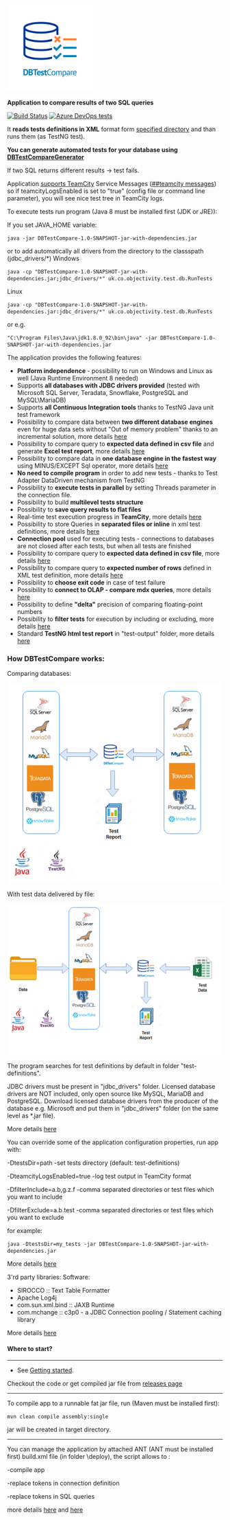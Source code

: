 <img src="images/DBTestCompare.png" alt="DBTestCompare" width="200">

**Application to compare results of two SQL queries** 

[![Build Status](https://dev.azure.com/DBTestCompare/Build/_apis/build/status/ObjectivityLtd.DBTestCompare)](https://dev.azure.com/DBTestCompare/Build/_build?definitionId=1&_a=summary)
[![Azure DevOps tests](https://img.shields.io/azure-devops/tests/DBTestCompare/Build/1?compact_message)](https://dev.azure.com/DBTestCompare/Build/_build?definitionId=1&_a=summary)


It **reads tests definitions in XML** format form [specified directory](https://github.com/ObjectivityLtd/DBTestCompare/tree/master/test-definitions) and than runs them (as TestNG test). 

**You can generate automated tests for your database using [DBTestCompareGenerator](https://github.com/ObjectivityLtd/DBTestCompareGenerator)**

If two SQL returns different results -> test fails. 

Application [supports TeamCity](https://github.com/ObjectivityLtd/DBTestCompare/wiki/Real-time-test-execution-progress-in-TeamCity) Service Messages ([##teamcity messages](https://confluence.jetbrains.com/display/TCD8/Build+Script+Interaction+with+TeamCity)) so if teamcityLogsEnabled is set to "true" (config file or command line parameter), you will see nice test tree in TeamCity logs.

To execute tests run program (Java 8 must be installed first (JDK or JRE)):

If you set JAVA_HOME variable:
```
java -jar DBTestCompare-1.0-SNAPSHOT-jar-with-dependencies.jar
```
or to add automatically all drivers from the directory to the classspath (jdbc_drivers/*)
Windows
```
java -cp "DBTestCompare-1.0-SNAPSHOT-jar-with-dependencies.jar;jdbc_drivers/*" uk.co.objectivity.test.db.RunTests
```
Linux
```
java -cp "DBTestCompare-1.0-SNAPSHOT-jar-with-dependencies.jar:jdbc_drivers/*" uk.co.objectivity.test.db.RunTests
```
or e.g.
```
"C:\Program Files\Java\jdk1.8.0_92\bin\java" -jar DBTestCompare-1.0-SNAPSHOT-jar-with-dependencies.jar
```

The application provides the following features:
- **Platform independence** - possibility to run on Windows and Linux as well (Java Runtime Environment 8 needed)
- Supports **all databases with JDBC drivers provided** (tested with Microsoft SQL Server, Teradata, Snowflake, PostgreSQL and MySQL\MariaDB)
- Supports **all Continuous Integration tools** thanks to TestNG Java unit test framework
- Possibility to compare data between **two different database engines** even for huge data sets 
without "Out of memory problem" thanks to an incremental solution, more details [here](https://github.com/ObjectivityLtd/DBTestCompare/wiki/Fetch)
- Possibility to compare query to **expected data defined in csv file** and generate **Excel test report**, more details [here](https://github.com/ObjectivityLtd/DBTestCompare/wiki/KEY)
- Possibility to compare data in **one database engine in the fastest way** using MINUS/EXCEPT Sql operator, more details [here](https://github.com/ObjectivityLtd/DBTestCompare/wiki/Minus)
- **No need to compile program** in order to add new tests - thanks to Test Adapter DataDriven mechanism from TestNG 
- Possibility to **execute tests in parallel** by setting Threads parameter in the connection file.
- Possibility to build **multilevel tests structure**
- Possibility to **save query results to flat files**
- Real-time test execution progress in **TeamCity**, more details [here](https://github.com/ObjectivityLtd/DBTestCompare/wiki/Real-time-test-execution-progress-in-TeamCity)
- Possibility to store Queries in **separated files or inline** in xml test definitions, more details [here](https://github.com/ObjectivityLtd/DBTestCompare/wiki/Storing-queries-in-separated-files-or-inline-in-xml-test-definitions)
- **Connection pool** used for executing tests - connections to databases are not closed 
after each tests, but when all tests are finished
- Possibility to compare query to **expected data defined in csv file**, more details [here](https://github.com/ObjectivityLtd/DBTestCompare/wiki/FILE)
- Possibility to compare query to **expected number of rows** defined in XML test definition, more details [here](https://github.com/ObjectivityLtd/DBTestCompare/wiki/NMB_OF_RESULTS)
- Possibility to **choose exit code** in case  of test failure
- Possibility to **connect to OLAP - compare mdx queries**, more details [here](https://github.com/ObjectivityLtd/DBTestCompare/wiki/OLAP)
- Possibility to define **"delta"** precision of comparing floating-point numbers
- Possibility to **filter tests** for execution by including or excluding, more details [here](https://github.com/ObjectivityLtd/DBTestCompare/wiki/Filtering-tests-for-execution-by-including-or-excluding)
- Standard **TestNG html test report** in "test-output" folder, more details [here](https://github.com/ObjectivityLtd/DBTestCompare/wiki/Test-results---TestNG-html-report-in-%22test-output%22-folder)

### How DBTestCompare works:

Comparing databases:

<img src="images/comparingDB.png" alt="DBTestCompare">

With test data delivered by file:

<img src="images/comparingDataDB.png" alt="DBTestCompare">

The program searches for test definitions by default in folder "test-definitions".

JDBC drivers must be present in "jdbc_drivers" folder.
Licensed database drivers are NOT included, only open source like MySQL, MariaDB and PostgreSQL. 
Download licensed database drivers from the producer of the database e.g. Microsoft and put them in "jdbc_drivers" folder (on the same level as *.jar file). 

More details [here](https://github.com/ObjectivityLtd/DBTestCompare/wiki/Deploying-licensed-jdbc-drivers-(not-open-source))

You can override some of the application configuration properties, run app with:

 -DtestsDir=path             -set tests directory (default: test-definitions)
 
 -DteamcityLogsEnabled=true  -log test output in TeamCity format
 
 -DfilterInclude=a.b,g.z.f   -comma separated directories or test files which you want to include
 
 -DfilterExclude=a.b.test    -comma separated directories or test files which you want to exclude

for example:

```
java -DtestsDir=my_tests -jar DBTestCompare-1.0-SNAPSHOT-jar-with-dependencies.jar
```
More details [here](https://github.com/ObjectivityLtd/DBTestCompare/wiki/Command-line-parameters)

3'rd party libraries:
Software:
- SIROCCO :: Text Table Formatter
- Apache Log4j
- com.sun.xml.bind :: JAXB Runtime
- com.mchange :: c3p0 - a JDBC Connection pooling / Statement caching library

More details [here](https://github.com/ObjectivityLtd/DBTestCompare/blob/master/LICENSE-3RD-PARTY)

#### Where to start?
-------------
- See [Getting started](https://github.com/ObjectivityLtd/DBTestCompare/wiki/Getting-started).

Checkout the code or get compiled jar file from [releases page](https://github.com/ObjectivityLtd/DBTestCompare/releases)

-------------

To compile app to a runnable fat jar file, run (Maven must be installed first):
```
mvn clean compile assembly:single
```
jar will be created in target directory.

-------------

You can manage the application by attached ANT (ANT must be installed first) build.xml file (in folder \deploy), the script allows to :

-compile app

-replace tokens in connection definition  

-replace tokens in SQL queries

more details [here](https://github.com/ObjectivityLtd/DBTestCompare/wiki/Compiling,-replacing-tokens-in-connection-definition) and  [here](https://github.com/ObjectivityLtd/DBTestCompare/wiki/Replacing-tokens-in-SQL-queries)
